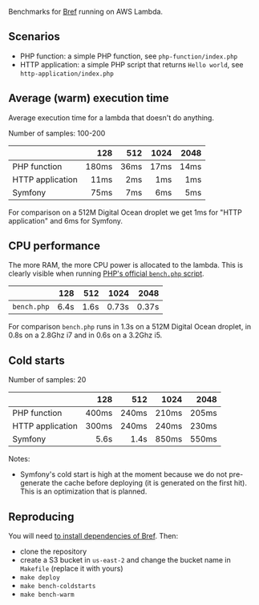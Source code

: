 Benchmarks for [Bref](https://github.com/brefphp/bref) running on AWS Lambda.

## Scenarios

- PHP function: a simple PHP function, see `php-function/index.php`
- HTTP application: a simple PHP script that returns `Hello world`, see `http-application/index.php`

## Average (warm) execution time

Average execution time for a lambda that doesn't do anything.

Number of samples: 100-200

|                  | 128   | 512  | 1024 | 2048 |
|------------------|------:|-----:|-----:|-----:|
| PHP function     | 180ms | 36ms | 17ms | 14ms |
| HTTP application |  11ms |  2ms |  1ms |  1ms |
| Symfony          | 75ms | 7ms |  6ms |  5ms |

For comparison on a 512M Digital Ocean droplet we get 1ms for "HTTP application" and 6ms for Symfony.

## CPU performance

The more RAM, the more CPU power is allocated to the lambda. This is clearly visible when running [PHP's official `bench.php` script](https://github.com/php/php-src/blob/master/Zend/bench.php).

|                  | 128   | 512  | 1024 | 2048 |
|------------------|------:|-----:|-----:|-----:|
| `bench.php`      |  6.4s | 1.6s | 0.73s | 0.37s |

For comparison  `bench.php` runs in 1.3s on a 512M Digital Ocean droplet, in 0.8s on a 2.8Ghz i7 and in 0.6s on a 3.2Ghz i5.

## Cold starts

Number of samples: 20

|                  | 128   | 512   | 1024  | 2048  |
|------------------|------:|------:|------:|------:|
| PHP function     | 400ms | 240ms | 210ms | 205ms |
| HTTP application | 300ms | 240ms | 240ms | 230ms |
| Symfony          |  5.6s |  1.4s | 850ms | 550ms |

Notes:

- Symfony's cold start is high at the moment because we do not pre-generate the cache before deploying (it is generated on the first hit). This is an optimization that is planned.

## Reproducing

You will need [to install dependencies of Bref](https://bref.sh/docs/installation.html). Then:

- clone the repository
- create a S3 bucket in `us-east-2` and change the bucket name in `Makefile` (replace it with yours)
- `make deploy`
- `make bench-coldstarts`
- `make bench-warm`
